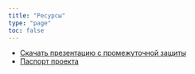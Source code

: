 ```yaml
---
title: "Ресурсы"
type: "page"
toc: false
---
```

- [Скачать презентацию с промежуточной защиты](/Stalopxasine.pptx)
- [Паспорт проекта](/Паспорт_проекта_Stalopxasine.xlsx)
